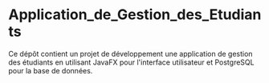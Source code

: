 # Application_de_Gestion_des_Etudiants
Ce dépôt contient un projet de développement une application de gestion des étudiants en utilisant JavaFX pour l'interface utilisateur et PostgreSQL pour la base de données.
